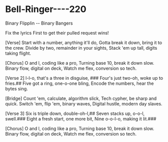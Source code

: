 # Bell-Ringer----220
Binary Flipplin -- Binary Bangers


Fix the lyrics First to get their pulled request wins!

[Verse]
Start with a number, anything it'll do,
Gotta break it down, bring it to the crew.
Divide by two, remainder in your sights,
Stack 'em up tall, digits taking flight.

[Chorus]
O and l, coding like a pro,
Turning base 10, break it down slow.
Binary flow, digital on deck,
Watch me flex, conversion so tech.

[Verse 2]
l-l-o, that's a three in disguise, ###
Four's just two-oh, woke up to fries.##
Five got a ring, one-o-one bling,
Encode the numbers, hear the bytes sing.

[Bridge]
Count 'em, calculate, algorithm slick,
Tech cypher, be sharp and quick.
Switch 'em, flip 'em, binary waves,
Digital hustle, modern day slaves.

[Verse 3]
Six is triple down, double-oh-l,##
Seven stacks up, o-o-l, swell.###
Eight a fresh start, one more bit,
Nine o-o-l-o, making it lit.###

[Chorus]
O and l, coding like a pro,
Turning base 10, break it down slow.
Binary flow, digital on deck,
Watch me flex, conversion so tech.
